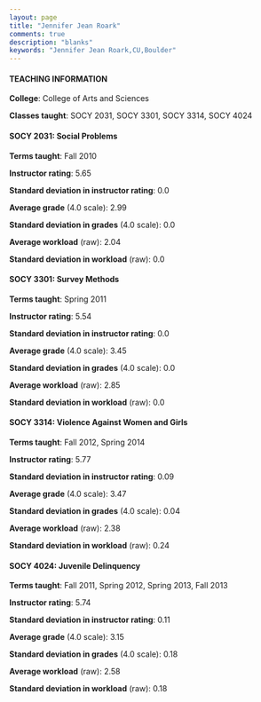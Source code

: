 ```yaml
---
layout: page
title: "Jennifer Jean Roark" 
comments: true
description: "blanks"
keywords: "Jennifer Jean Roark,CU,Boulder"
---
```

<head>
<script src="https://ajax.googleapis.com/ajax/libs/jquery/2.1.3/jquery.min.js"></script>
<script src="https://dl.dropboxusercontent.com/s/pc42nxpaw1ea4o9/highcharts.js?dl=0"></script>
<!-- <script src="../assets/js/highcharts.js"></script> -->
<style type="text/css">@font-face {
	font-family: "Bebas Neue";
	src: url(https://www.filehosting.org/file/details/544349/BebasNeue Regular.otf) format("opentype");
	}
	h1.Bebas { 
		font-family: "Bebas Neue", Verdana, Tahoma;
	}
</style>
</head>
	   
#### TEACHING INFORMATION

**College**: College of Arts and Sciences

**Classes taught**: SOCY 2031, SOCY 3301, SOCY 3314, SOCY 4024

#### SOCY 2031: Social Problems

**Terms taught**: Fall 2010

**Instructor rating**: 5.65

**Standard deviation in instructor rating**: 0.0

**Average grade** (4.0 scale): 2.99

**Standard deviation in grades** (4.0 scale): 0.0

**Average workload** (raw): 2.04

**Standard deviation in workload** (raw): 0.0

#### SOCY 3301: Survey Methods

**Terms taught**: Spring 2011

**Instructor rating**: 5.54

**Standard deviation in instructor rating**: 0.0

**Average grade** (4.0 scale): 3.45

**Standard deviation in grades** (4.0 scale): 0.0

**Average workload** (raw): 2.85

**Standard deviation in workload** (raw): 0.0

#### SOCY 3314: Violence Against Women and Girls

**Terms taught**: Fall 2012, Spring 2014

**Instructor rating**: 5.77

**Standard deviation in instructor rating**: 0.09

**Average grade** (4.0 scale): 3.47

**Standard deviation in grades** (4.0 scale): 0.04

**Average workload** (raw): 2.38

**Standard deviation in workload** (raw): 0.24

#### SOCY 4024: Juvenile Delinquency

**Terms taught**: Fall 2011, Spring 2012, Spring 2013, Fall 2013

**Instructor rating**: 5.74

**Standard deviation in instructor rating**: 0.11

**Average grade** (4.0 scale): 3.15

**Standard deviation in grades** (4.0 scale): 0.18

**Average workload** (raw): 2.58

**Standard deviation in workload** (raw): 0.18

